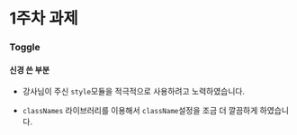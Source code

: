 # 1주차 과제

### Toggle

#### 신경 쓴 부분

- 강사님이 주신 `style`모듈을 적극적으로 사용하려고 노력하였습니다. 

- `classNames` 라이브러리를 이용해서 `className`설정을 조금 더 깔끔하게 하였습니다.

  